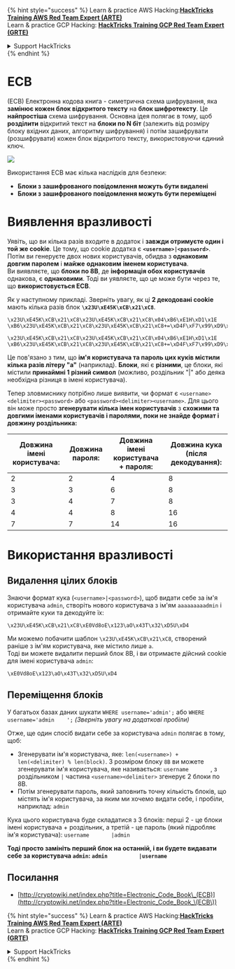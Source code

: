 {% hint style="success" %}
Learn & practice AWS Hacking:<img src="/.gitbook/assets/arte.png" alt="" data-size="line">[**HackTricks Training AWS Red Team Expert (ARTE)**](https://training.hacktricks.xyz/courses/arte)<img src="/.gitbook/assets/arte.png" alt="" data-size="line">\
Learn & practice GCP Hacking: <img src="/.gitbook/assets/grte.png" alt="" data-size="line">[**HackTricks Training GCP Red Team Expert (GRTE)**<img src="/.gitbook/assets/grte.png" alt="" data-size="line">](https://training.hacktricks.xyz/courses/grte)

<details>

<summary>Support HackTricks</summary>

* Check the [**subscription plans**](https://github.com/sponsors/carlospolop)!
* **Join the** 💬 [**Discord group**](https://discord.gg/hRep4RUj7f) or the [**telegram group**](https://t.me/peass) or **follow** us on **Twitter** 🐦 [**@hacktricks\_live**](https://twitter.com/hacktricks\_live)**.**
* **Share hacking tricks by submitting PRs to the** [**HackTricks**](https://github.com/carlospolop/hacktricks) and [**HackTricks Cloud**](https://github.com/carlospolop/hacktricks-cloud) github repos.

</details>
{% endhint %}


# ECB

(ECB) Електронна кодова книга - симетрична схема шифрування, яка **замінює кожен блок відкритого тексту** на **блок шифротексту**. Це **найпростіша** схема шифрування. Основна ідея полягає в тому, щоб **розділити** відкритий текст на **блоки по N біт** (залежить від розміру блоку вхідних даних, алгоритму шифрування) і потім зашифрувати (розшифрувати) кожен блок відкритого тексту, використовуючи єдиний ключ.

![](https://upload.wikimedia.org/wikipedia/commons/thumb/e/e6/ECB_decryption.svg/601px-ECB_decryption.svg.png)

Використання ECB має кілька наслідків для безпеки:

* **Блоки з зашифрованого повідомлення можуть бути видалені**
* **Блоки з зашифрованого повідомлення можуть бути переміщені**

# Виявлення вразливості

Уявіть, що ви кілька разів входите в додаток і **завжди отримуєте один і той же cookie**. Це тому, що cookie додатка є **`<username>|<password>`**.\
Потім ви генеруєте двох нових користувачів, обидва з **однаковим довгим паролем** і **майже** **однаковим** **іменем користувача**.\
Ви виявляєте, що **блоки по 8B**, де **інформація обох користувачів** однакова, є **однаковими**. Тоді ви уявляєте, що це може бути через те, що **використовується ECB**.

Як у наступному прикладі. Зверніть увагу, як ці **2 декодовані cookie** мають кілька разів блок **`\x23U\xE45K\xCB\x21\xC8`**.
```
\x23U\xE45K\xCB\x21\xC8\x23U\xE45K\xCB\x21\xC8\x04\xB6\xE1H\xD1\x1E \xB6\x23U\xE45K\xCB\x21\xC8\x23U\xE45K\xCB\x21\xC8+=\xD4F\xF7\x99\xD9\xA9

\x23U\xE45K\xCB\x21\xC8\x23U\xE45K\xCB\x21\xC8\x04\xB6\xE1H\xD1\x1E \xB6\x23U\xE45K\xCB\x21\xC8\x23U\xE45K\xCB\x21\xC8+=\xD4F\xF7\x99\xD9\xA9
```
Це пов'язано з тим, що **ім'я користувача та пароль цих куків містили кілька разів літеру "a"** (наприклад). **Блоки**, які є **різними**, це блоки, які містили **принаймні 1 різний символ** (можливо, роздільник "|" або деяка необхідна різниця в імені користувача).

Тепер зловмиснику потрібно лише виявити, чи формат є `<username><delimiter><password>` або `<password><delimiter><username>`. Для цього він може просто **згенерувати кілька імен користувачів** з **схожими та довгими іменами користувачів і паролями, поки не знайде формат і довжину роздільника:**

| Довжина імені користувача: | Довжина пароля: | Довжина імені користувача + пароля: | Довжина кука (після декодування): |
| --------------------------- | ---------------- | ----------------------------------- | --------------------------------- |
| 2                           | 2                | 4                                   | 8                                 |
| 3                           | 3                | 6                                   | 8                                 |
| 3                           | 4                | 7                                   | 8                                 |
| 4                           | 4                | 8                                   | 16                                |
| 7                           | 7                | 14                                  | 16                                |

# Використання вразливості

## Видалення цілих блоків

Знаючи формат кука (`<username>|<password>`), щоб видати себе за ім'я користувача `admin`, створіть нового користувача з ім'ям `aaaaaaaaadmin` і отримайте куки та декодуйте їх:
```
\x23U\xE45K\xCB\x21\xC8\xE0Vd8oE\x123\aO\x43T\x32\xD5U\xD4
```
Ми можемо побачити шаблон `\x23U\xE45K\xCB\x21\xC8`, створений раніше з ім'ям користувача, яке містило лише `a`.\
Тоді ви можете видалити перший блок 8B, і ви отримаєте дійсний cookie для імені користувача `admin`:
```
\xE0Vd8oE\x123\aO\x43T\x32\xD5U\xD4
```
## Переміщення блоків

У багатьох базах даних шукати `WHERE username='admin';` або `WHERE username='admin    ';` _(Зверніть увагу на додаткові пробіли)_

Отже, ще один спосіб видати себе за користувача `admin` полягає в тому, щоб:

* Згенерувати ім'я користувача, яке: `len(<username>) + len(<delimiter) % len(block)`. З розміром блоку `8B` ви можете згенерувати ім'я користувача, яке називається: `username       `, з роздільником `|` частина `<username><delimiter>` згенерує 2 блоки по 8B.
* Потім згенерувати пароль, який заповнить точну кількість блоків, що містять ім'я користувача, за яким ми хочемо видати себе, і пробіли, наприклад: `admin   `

Кука цього користувача буде складатися з 3 блоків: перші 2 - це блоки імені користувача + роздільник, а третій - це пароль (який підробляє ім'я користувача): `username       |admin   `

**Тоді просто замініть перший блок на останній, і ви будете видавати себе за користувача `admin`: `admin          |username`**

## Посилання

* [http://cryptowiki.net/index.php?title=Electronic_Code_Book\_(ECB)](http://cryptowiki.net/index.php?title=Electronic_Code_Book_\(ECB\))


{% hint style="success" %}
Learn & practice AWS Hacking:<img src="/.gitbook/assets/arte.png" alt="" data-size="line">[**HackTricks Training AWS Red Team Expert (ARTE)**](https://training.hacktricks.xyz/courses/arte)<img src="/.gitbook/assets/arte.png" alt="" data-size="line">\
Learn & practice GCP Hacking: <img src="/.gitbook/assets/grte.png" alt="" data-size="line">[**HackTricks Training GCP Red Team Expert (GRTE)**<img src="/.gitbook/assets/grte.png" alt="" data-size="line">](https://training.hacktricks.xyz/courses/grte)

<details>

<summary>Support HackTricks</summary>

* Check the [**subscription plans**](https://github.com/sponsors/carlospolop)!
* **Join the** 💬 [**Discord group**](https://discord.gg/hRep4RUj7f) or the [**telegram group**](https://t.me/peass) or **follow** us on **Twitter** 🐦 [**@hacktricks\_live**](https://twitter.com/hacktricks\_live)**.**
* **Share hacking tricks by submitting PRs to the** [**HackTricks**](https://github.com/carlospolop/hacktricks) and [**HackTricks Cloud**](https://github.com/carlospolop/hacktricks-cloud) github repos.

</details>
{% endhint %}
